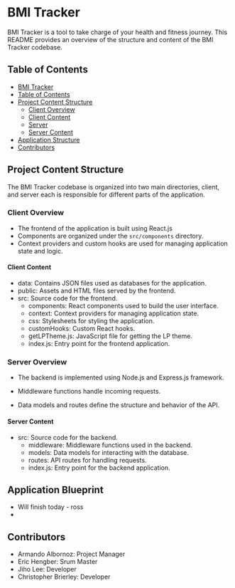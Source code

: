 # BMI Tracker
<a name="bmi-tracker"></a>
BMI Tracker is a tool to take charge of your health and fitness journey.
This README provides an overview of the structure and content of the BMI Tracker codebase.

## Table of Contents
<a name="table-of-contents"></a>
- [BMI Tracker](#bmi-tracker)
- [Table of Contents](#table-of-contents)
- [Project Content Structure](#project-content-structure)
    - [Client Overview](#client-overview)
    - [Client Content](#client-content)
    - [Server](#server-overview)
    - [Server Content](#server-content)
- [Application Structure](#application-structure)
- [Contributors](#contributors)

## Project Content Structure
<a name="project-content-structure"></a>
The BMI Tracker codebase is organized into two main directories, client, and server
each is responsible for different parts of the application.

### Client Overview
<a name="client-overview"></a>
- The frontend of the application is built using React.js
- Components are organized under the `src/components` directory.
- Context providers and custom hooks are used for managing application state and logic.

#### Client Content
<a name="client-content"></a>
- data: Contains JSON files used as databases for the application.
- public: Assets and HTML files served by the frontend.
- src: Source code for the frontend.
  - components: React components used to build the user interface.
  - context: Context providers for managing application state.
  - css: Stylesheets for styling the application.
  - customHooks: Custom React hooks.
  - getLPTheme.js: JavaScript file for getting the LP theme.
  - index.js: Entry point for the frontend application.

### Server Overview
<a name="server-overview"></a>

- The backend is implemented using Node.js and Express.js framework. 

- Middleware functions handle incoming requests. 

- Data models and routes define the structure and behavior of the API.

#### Server Content
<a name="server-content"></a>
- src: Source code for the backend.
  - middleware: Middleware functions used in the backend.
  - models: Data models for interacting with the database.
  - routes: API routes for handling requests.
  - index.js: Entry point for the backend application.

## Application Blueprint
<a name="application-structure"></a>
- Will finish today - ross
- 
## Contributors
<a name="contributors"></a> 
  - Armando Albornoz: Project Manager
  - Eric Hengber: Srum Master
  - Jiho Lee: Developer
  - Christopher Brierley: Developer